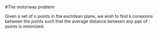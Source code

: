 #The motorway problem

Given a set of n points in the euclidean plane, we wish to find k conexions between the points such that the average distance between any pair of points is minimized.
